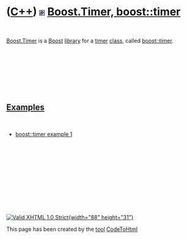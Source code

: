 



 

 

 

 

 

([C++](Cpp.htm)) ![Boost](PicBoost.png) [Boost.Timer, boost::timer](CppBoostTimer.htm)
======================================================================================

 

[Boost.Timer](CppBoostTimer.htm) is a [Boost](CppBoost.htm)
[library](CppLibrary.htm) for a [timer](CppTimer.htm)
[class](CppClass.htm), called [boost::timer](CppBoostTimer.htm).

 

 

 

 

[Examples](CppExample/htm)
--------------------------

 

-   [boost::timer example 1](CppBoostTimerExample1.htm)

 

 

 

 

 





 

[![Valid XHTML 1.0 Strict](valid-xhtml10.png){width="88"
height="31"}](http://validator.w3.org/check?uri=referer)

This page has been created by the [tool](Tools.htm)
[CodeToHtml](ToolCodeToHtml.htm)

